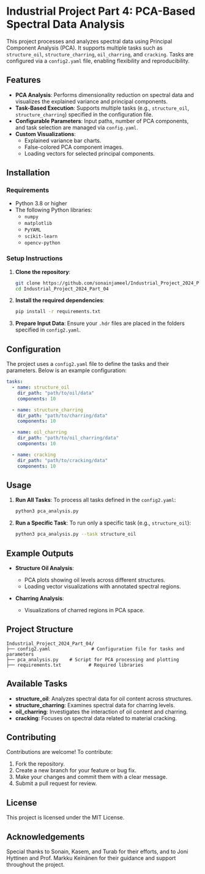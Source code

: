 
# Industrial Project Part 4: PCA-Based Spectral Data Analysis

This project processes and analyzes spectral data using Principal Component Analysis (PCA). It supports multiple tasks such as `structure_oil`, `structure_charring`, `oil_charring`, and `cracking`. Tasks are configured via a `config2.yaml` file, enabling flexibility and reproducibility.

## Features

- **PCA Analysis**: Performs dimensionality reduction on spectral data and visualizes the explained variance and principal components.
- **Task-Based Execution**: Supports multiple tasks (e.g., `structure_oil`, `structure_charring`) specified in the configuration file.
- **Configurable Parameters**: Input paths, number of PCA components, and task selection are managed via `config.yaml`.
- **Custom Visualizations**:
  - Explained variance bar charts.
  - False-colored PCA component images.
  - Loading vectors for selected principal components.

## Installation

### Requirements

- Python 3.8 or higher
- The following Python libraries:
  - `numpy`
  - `matplotlib`
  - `PyYAML`
  - `scikit-learn`
  - `opencv-python`

### Setup Instructions

1. **Clone the repository**:
   ```bash
   git clone https://github.com/sonainjameel/Industrial_Project_2024_Part_04.git
   cd Industrial_Project_2024_Part_04
   ```

2. **Install the required dependencies**:
   ```bash
   pip install -r requirements.txt
   ```

3. **Prepare Input Data**: Ensure your `.hdr` files are placed in the folders specified in `config2.yaml`.

## Configuration

The project uses a `config2.yaml` file to define the tasks and their parameters. Below is an example configuration:

```yaml
tasks:
  - name: structure_oil
    dir_path: "path/to/oil/data"
    components: 10

  - name: structure_charring
    dir_path: "path/to/charring/data"
    components: 10

  - name: oil_charring
    dir_path: "path/to/oil_charring/data"
    components: 10

  - name: cracking
    dir_path: "path/to/cracking/data"
    components: 10
```

## Usage

1. **Run All Tasks**:
   To process all tasks defined in the `config2.yaml`:
   ```bash
   python3 pca_analysis.py
   ```

2. **Run a Specific Task**:
   To run only a specific task (e.g., `structure_oil`):
   ```bash
   python3 pca_analysis.py --task structure_oil
   ```

## Example Outputs

- **Structure Oil Analysis**:
  - PCA plots showing oil levels across different structures.
  - Loading vector visualizations with annotated spectral regions.

- **Charring Analysis**:
  - Visualizations of charred regions in PCA space.

## Project Structure

```
Industrial_Project_2024_Part_04/
├── config2.yaml               # Configuration file for tasks and parameters
├── pca_analysis.py    # Script for PCA processing and plotting
├── requirements.txt          # Required libraries
```

## Available Tasks

- **structure_oil**: Analyzes spectral data for oil content across structures.
- **structure_charring**: Examines spectral data for charring levels.
- **oil_charring**: Investigates the interaction of oil content and charring.
- **cracking**: Focuses on spectral data related to material cracking.

## Contributing

Contributions are welcome! To contribute:

1. Fork the repository.
2. Create a new branch for your feature or bug fix.
3. Make your changes and commit them with a clear message.
4. Submit a pull request for review.

## License

This project is licensed under the MIT License.

## Acknowledgements

Special thanks to Sonain, Kasem, and Turab for their efforts, and to Joni Hyttinen and Prof. Markku Keinänen for their guidance and support throughout the project.
